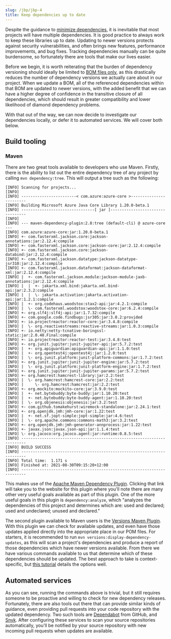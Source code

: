 ```yaml
---
slug: /jbp/jbp-4
title: Keep dependencies up to date
---
```


Despite the guidance to [minimize dependencies](/JBP-2), it is inevitable that most projects will have multiple dependencies. It is good practice to always work to keep these libraries up to date. Updating to newer versions protects against security vulnerabilities, and often brings new features, performance improvements, and bug fixes. Tracking dependencies manually can be quite burdensome, so fortunately there are tools that make our lives easier.

Before we begin, it is worth reiterating that the burden of dependency versioning should ideally be limited to [BOM files only](/JBP-1), as this drastically reduces the number of dependency versions we actually care about in our project. When we update a BOM, all of the referenced dependencies within that BOM are updated to newer versions, with the added benefit that we can have a higher degree of confidence in the transitive closure of all dependencies, which should result in greater compatibility and lower likelihood of diamond dependency problems.

With that out of the way, we can now decide to investigate our dependencies locally, or defer it to automated services. We will cover both below.

## Build tooling

### Maven

There are two great tools available to developers who use Maven. Firstly, there is the ability to list out the entire dependency tree of any project by calling `mvn dependency:tree`. This will output a tree such as the following:

```
[INFO] Scanning for projects...
[INFO]
[INFO] ------------------------< com.azure:azure-core >------------------------
[INFO] Building Microsoft Azure Java Core Library 1.20.0-beta.1
[INFO] --------------------------------[ jar ]---------------------------------
[INFO]
[INFO] --- maven-dependency-plugin:2.8:tree (default-cli) @ azure-core ---
[INFO] com.azure:azure-core:jar:1.20.0-beta.1
[INFO] +- com.fasterxml.jackson.core:jackson-annotations:jar:2.12.4:compile
[INFO] +- com.fasterxml.jackson.core:jackson-core:jar:2.12.4:compile
[INFO] +- com.fasterxml.jackson.core:jackson-databind:jar:2.12.4:compile
[INFO] +- com.fasterxml.jackson.datatype:jackson-datatype-jsr310:jar:2.12.4:compile
[INFO] +- com.fasterxml.jackson.dataformat:jackson-dataformat-xml:jar:2.12.4:compile
[INFO] |  +- com.fasterxml.jackson.module:jackson-module-jaxb-annotations:jar:2.12.4:compile
[INFO] |  |  +- jakarta.xml.bind:jakarta.xml.bind-api:jar:2.3.2:compile
[INFO] |  |  \- jakarta.activation:jakarta.activation-api:jar:1.2.1:compile
[INFO] |  +- org.codehaus.woodstox:stax2-api:jar:4.2.1:compile
[INFO] |  \- com.fasterxml.woodstox:woodstox-core:jar:6.2.4:compile
[INFO] +- org.slf4j:slf4j-api:jar:1.7.32:compile
[INFO] +- com.google.code.findbugs:jsr305:jar:3.0.2:provided
[INFO] +- io.projectreactor:reactor-core:jar:3.4.8:compile
[INFO] |  \- org.reactivestreams:reactive-streams:jar:1.0.3:compile
[INFO] +- io.netty:netty-tcnative-boringssl-static:jar:2.0.40.Final:compile
[INFO] +- io.projectreactor:reactor-test:jar:3.4.8:test
[INFO] +- org.junit.jupiter:junit-jupiter-api:jar:5.7.2:test
[INFO] |  +- org.apiguardian:apiguardian-api:jar:1.1.0:test
[INFO] |  +- org.opentest4j:opentest4j:jar:1.2.0:test
[INFO] |  \- org.junit.platform:junit-platform-commons:jar:1.7.2:test
[INFO] +- org.junit.jupiter:junit-jupiter-engine:jar:5.7.2:test
[INFO] |  \- org.junit.platform:junit-platform-engine:jar:1.7.2:test
[INFO] +- org.junit.jupiter:junit-jupiter-params:jar:5.7.2:test
[INFO] +- org.hamcrest:hamcrest-library:jar:2.2:test
[INFO] |  \- org.hamcrest:hamcrest-core:jar:2.2:test
[INFO] |     \- org.hamcrest:hamcrest:jar:2.2:test
[INFO] +- org.mockito:mockito-core:jar:3.9.0:test
[INFO] |  +- net.bytebuddy:byte-buddy:jar:1.10.20:test
[INFO] |  +- net.bytebuddy:byte-buddy-agent:jar:1.10.20:test
[INFO] |  \- org.objenesis:objenesis:jar:3.2:test
[INFO] +- com.github.tomakehurst:wiremock-standalone:jar:2.24.1:test
[INFO] +- org.openjdk.jmh:jmh-core:jar:1.22:test
[INFO] |  +- net.sf.jopt-simple:jopt-simple:jar:4.6:test
[INFO] |  \- org.apache.commons:commons-math3:jar:3.2:test
[INFO] +- org.openjdk.jmh:jmh-generator-annprocess:jar:1.22:test
[INFO] +- javax.json:javax.json-api:jar:1.1.4:test
[INFO] \- org.jacoco:org.jacoco.agent:jar:runtime:0.8.5:test
[INFO] ------------------------------------------------------------------------
[INFO] BUILD SUCCESS
[INFO] ------------------------------------------------------------------------
[INFO] Total time:  1.171 s
[INFO] Finished at: 2021-08-30T09:15:20+12:00
[INFO] ------------------------------------------------------------------------
```

This makes use of the [Apache Maven Dependency Plugin](http://maven.apache.org/plugins/maven-dependency-plugin/). Clicking that link will take you to the website for this plugin where you'll note there are many other very useful goals available as part of this plugin. One of the more useful goals in this plugin is `dependency:analyze`, which "analyzes the dependencies of this project and determines which are: used and declared; used and undeclared; unused and declared."

The second plugin available to Maven users is the [Versions Maven Plugin](https://www.mojohaus.org/versions-maven-plugin/index.html). With this plugin we can check for available updates, and even have those updates applied directly into the appropriate place in our POM files. For starters, it is recommended to run `mvn versions:display-dependency-updates`, as this will scan a project's dependencies and produce a report of those dependencies which have newer versions available. From there we have various commands available to us that determine which of these dependencies should be updated. The best approach to take is context-specific, but [this tutorial](https://www.baeldung.com/maven-dependency-latest-version) details the options well.

## Automated services

As you can see, running the commands above is trivial, but it still requires someone to be proactive and willing to check for new dependency releases. Fortunately, there are also tools out there that can provide similar kinds of guidance, even providing pull requests into your code repository with the updated dependency. Two such tools are [Dependabot](https://docs.github.com/en/code-security/supply-chain-security/keeping-your-dependencies-updated-automatically/about-dependabot-version-updates) from GitHub, and [Snyk](https://snyk.io/). After configuring these services to scan your source repositories automatically, you'll be notified by your source repository with new incoming pull requests when updates are available.
